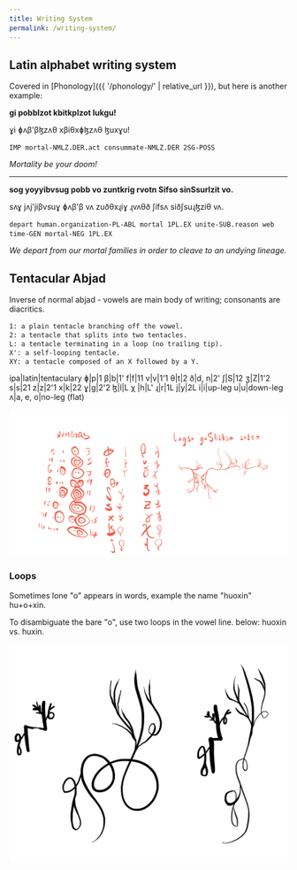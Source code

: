 ```yaml
---
title: Writing System
permalink: /writing-system/
---
```

## Latin alphabet writing system

Covered in [Phonology]({{ '/phonology/' | relative_url }}), but here is another example:

**gi pobblzot kbitkplzot lukgu!**

ɣi ɸʌβ'βɮzʌθ xβiθxɸɮzʌθ ɮuxɣu!

`IMP mortal-NMLZ.DER.act consummate-NMLZ.DER 2SG-POSS`

_Mortality be your doom!_

---

**sog yoyyibvsug pobb vo zuntkrig rvotn Sifso sinSsurlzit vo.**

sʌɣ jʌj'jiβvsuɣ ɸʌβ'β vʌ zuðθxɻiɣ ɻvʌθð ʃifsʌ siðʃsuɻɮziθ vʌ.

`depart human.organization-PL-ABL mortal 1PL.EX unite-SUB.reason web time-GEN mortal-NEG 1PL.EX`

_We depart from our mortal families in order to cleave to an undying lineage._

## Tentacular Abjad

Inverse of normal abjad - vowels are main body of writing; consonants are diacritics.

    1: a plain tentacle branching off the vowel.
    2: a tentacle that splits into two tentacles.
    L: a tentacle terminating in a loop (no trailing tip).
    X': a self-looping tentacle.
    XY: a tentacle composed of an X followed by a Y.

ipa|latin|tentaculary
ɸ|p|1
β|b|1'
f|f|11
v|v|1'1
θ|t|2
ð|d, n|2'
ʃ|S|12
ʒ|Z|1'2
s|s|21
z|z|2'1
x|k|22
ɣ|g|2'2
ɮ|l|L
χ |h|L'
ɻ|r|1L
j|y|2L
i|i|up-leg
u|u|down-leg
ʌ|a, e, o|no-leg (flat)

![Tentacular Abjad](/assets/writingsystem.png)

### Loops

Sometimes lone "o" appears in words, example the name "huoxin" hu+o+xin.

To disambiguate the bare "o", use two loops in the vowel line. below: huoxin vs. huxin.

![Loops](/assets/loops.png)
